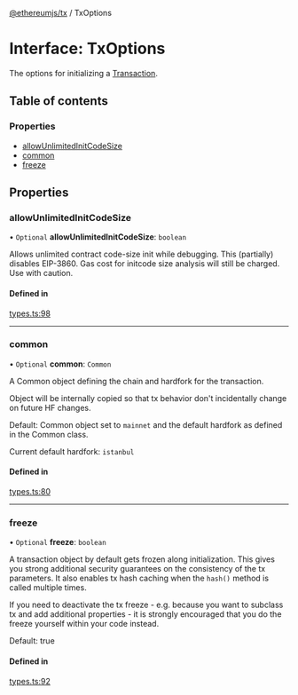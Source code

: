 [@ethereumjs/tx](../README.md) / TxOptions

# Interface: TxOptions

The options for initializing a [Transaction](../classes/Transaction.md).

## Table of contents

### Properties

- [allowUnlimitedInitCodeSize](TxOptions.md#allowunlimitedinitcodesize)
- [common](TxOptions.md#common)
- [freeze](TxOptions.md#freeze)

## Properties

### allowUnlimitedInitCodeSize

• `Optional` **allowUnlimitedInitCodeSize**: `boolean`

Allows unlimited contract code-size init while debugging. This (partially) disables EIP-3860.
Gas cost for initcode size analysis will still be charged. Use with caution.

#### Defined in

[types.ts:98](https://github.com/ethereumjs/ethereumjs-monorepo/blob/master/packages/tx/src/types.ts#L98)

___

### common

• `Optional` **common**: `Common`

A Common object defining the chain and hardfork for the transaction.

Object will be internally copied so that tx behavior don't incidentally
change on future HF changes.

Default: Common object set to `mainnet` and the default hardfork as defined in the Common class.

Current default hardfork: `istanbul`

#### Defined in

[types.ts:80](https://github.com/ethereumjs/ethereumjs-monorepo/blob/master/packages/tx/src/types.ts#L80)

___

### freeze

• `Optional` **freeze**: `boolean`

A transaction object by default gets frozen along initialization. This gives you
strong additional security guarantees on the consistency of the tx parameters.
It also enables tx hash caching when the `hash()` method is called multiple times.

If you need to deactivate the tx freeze - e.g. because you want to subclass tx and
add additional properties - it is strongly encouraged that you do the freeze yourself
within your code instead.

Default: true

#### Defined in

[types.ts:92](https://github.com/ethereumjs/ethereumjs-monorepo/blob/master/packages/tx/src/types.ts#L92)
